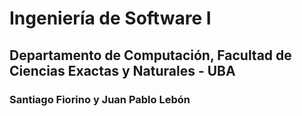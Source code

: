 # Ingeniería de Software I
## Departamento de Computación, Facultad de Ciencias Exactas y Naturales - UBA
### Santiago Fiorino y Juan Pablo Lebón
